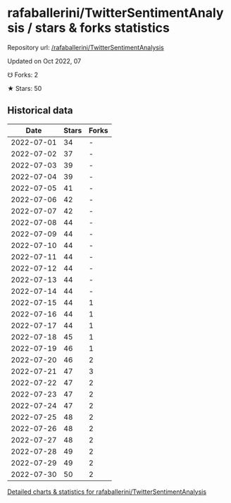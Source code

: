 # rafaballerini/TwitterSentimentAnalysis / stars & forks statistics

Repository url: [/rafaballerini/TwitterSentimentAnalysis](https://github.com/rafaballerini/TwitterSentimentAnalysis)

Updated on Oct 2022, 07

☋ Forks: 2

★ Stars: 50

## Historical data
| Date | Stars | Forks |
|------|-------|-------|
| 2022-07-01 | 34 | - | 
| 2022-07-02 | 37 | - | 
| 2022-07-03 | 39 | - | 
| 2022-07-04 | 39 | - | 
| 2022-07-05 | 41 | - | 
| 2022-07-06 | 42 | - | 
| 2022-07-07 | 42 | - | 
| 2022-07-08 | 44 | - | 
| 2022-07-09 | 44 | - | 
| 2022-07-10 | 44 | - | 
| 2022-07-11 | 44 | - | 
| 2022-07-12 | 44 | - | 
| 2022-07-13 | 44 | - | 
| 2022-07-14 | 44 | - | 
| 2022-07-15 | 44 | 1 | 
| 2022-07-16 | 44 | 1 | 
| 2022-07-17 | 44 | 1 | 
| 2022-07-18 | 45 | 1 | 
| 2022-07-19 | 46 | 1 | 
| 2022-07-20 | 46 | 2 | 
| 2022-07-21 | 47 | 3 | 
| 2022-07-22 | 47 | 2 | 
| 2022-07-23 | 47 | 2 | 
| 2022-07-24 | 47 | 2 | 
| 2022-07-25 | 48 | 2 | 
| 2022-07-26 | 48 | 2 | 
| 2022-07-27 | 48 | 2 | 
| 2022-07-28 | 49 | 2 | 
| 2022-07-29 | 49 | 2 | 
| 2022-07-30 | 50 | 2 | 


[Detailed charts & statistics for rafaballerini/TwitterSentimentAnalysis](https://reviewgithub.com/rep/rafaballerini/TwitterSentimentAnalysis)
